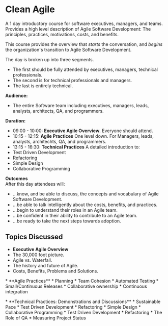 # Clean Agile

A 1 day introductory course for software executives, managers, and teams.  Provides a high
level description of Agile Software Development: The principles, practices, motivations, costs, and benefits.

This course provides the overview that _starts_ the conversation, and _begins_ the organization's
transition to Agile Software Development.

The day is broken up into three segments.  
 * The first should be fully attended by executives, managers, technical professionals.  
 * The second is for technical professionals and managers.  
 * The last is entirely technical.

**Audience:** 
* The entire Software team including executives, managers, leads, analysts, architects, QA, and programmers.

**Duration:** 
* 09:00 - 10:00: **Executive Agile Overview**.  Everyone should attend.  
* 10:15 - 12:15: **Agile Practices** One level down.  For Managers, leads, analysts, architechts, QA, and programmers.
* 13:15 - 16:30: **Technical Practices** A detailed introduction to:
 * Test Driven Development
 * Refactoring
 * Simple Design
 * Collaborative Programming

**Outcomes** <br>
After this day attendees will:
* ...know, and be able to discuss, the concepts and vocabulary of Agile Software Development.
* ...be able to talk intelligently about the costs, benefits, and practices.
* ...begin to understand their roles in an Agile team.
* ...be confident in their ability to contribute to an Agile team.
* ...be ready to take the next steps towards adoption.

## Topics Discussed ##
* **Executive Agile Overview**
 * The 30,000 foot picture.
 * Agile vs. Waterfall.
 * The history and future of Agile.
 * Costs, Benefits, Problems and Solutions.
<p>
* **Agile Practices**
 * Planning
 * Team Cohesion
 * Automated Testing
 * Small/Continuous Releases
 * Collaborative ownership
 * Continuous integration
<p>
* **Technical Practices: Demonstrations and Discussions**
 * Sustainable Pace
 * Test Driven Development
 * Refactoring
 * Simple Design
 * Collaborative Programming
 * Test Driven Development
 * Refactoring
 * The Role of QA
 * Measuring Project Status
 
 


